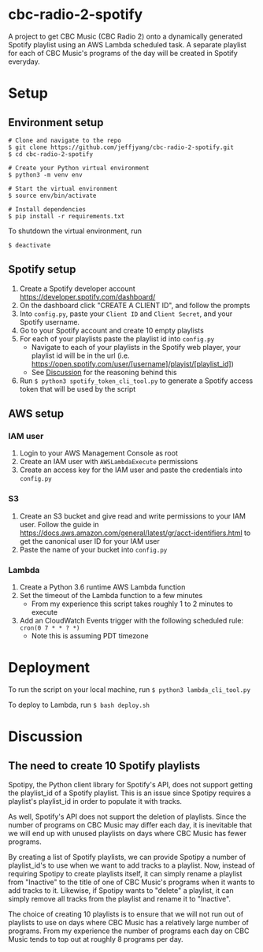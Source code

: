 # cbc-radio-2-spotify

A project to get CBC Music (CBC Radio 2) onto a dynamically generated Spotify playlist using an AWS
Lambda scheduled task. A separate playlist for each of CBC Music's programs of the day will be created
in Spotify everyday.


# Setup

## Environment setup

```
# Clone and navigate to the repo
$ git clone https://github.com/jeffjyang/cbc-radio-2-spotify.git
$ cd cbc-radio-2-spotify

# Create your Python virtual environment
$ python3 -m venv env

# Start the virtual environment
$ source env/bin/activate

# Install dependencies  
$ pip install -r requirements.txt

```
To shutdown the virtual environment, run
```
$ deactivate
```

## Spotify setup
1. Create a Spotify developer account https://developer.spotify.com/dashboard/
2. On the dashboard click "CREATE A CLIENT ID", and follow the prompts
3. Into `config.py`, paste your `Client ID` and `Client Secret`, and your Spotify username.
4. Go to your Spotify account and create 10 empty playlists
5. For each of your playlists paste the playlist id into `config.py`
    - Navigate to each of your playlists in the Spotify web player, your playlist id will be in the url
    (i.e. https://open.spotify.com/user/[username]/playist/[playlist_id])
    - See [Discussion](#discussion) for the reasoning behind this 
6. Run `$ python3 spotify_token_cli_tool.py` to generate a Spotify access token that will be used by the script

## AWS setup

### IAM user
1. Login to your AWS Management Console as root
2. Create an IAM user with `AWSLambdaExecute` permissions
3. Create an access key for the IAM user and paste the credentials into `config.py`

### S3
1. Create an S3 bucket and give read and write permissions to your IAM user.
Follow the guide in https://docs.aws.amazon.com/general/latest/gr/acct-identifiers.html to get
the canonical user ID for your IAM user
2. Paste the name of your bucket into `config.py`

### Lambda
1. Create a Python 3.6 runtime AWS Lambda function
2. Set the timeout of the Lambda function to a few minutes
    - From my experience this script takes roughly 1 to 2 minutes to execute
2. Add an CloudWatch Events trigger with the following scheduled rule: `cron(0 7 * * ? *)`
    - Note this is assuming PDT timezone

# Deployment

To run the script on your local machine, run `$ python3 lambda_cli_tool.py`

To deploy to Lambda, run `$ bash deploy.sh`


# Discussion

## The need to create 10 Spotify playlists

Spotipy, the Python client library for Spotify's API, does not support getting the playlist_id of a
Spotify playlist. This is an issue since Spotipy requires a playlist's playlist_id in order to
populate it with tracks.

As well, Spotify's API does not support the deletion of playlists. Since the number of programs on
CBC Music may differ each day, it is inevitable that we will end up with unused playlists on days
where CBC Music has fewer programs.

By creating a list of Spotify playlists, we can provide Spotipy a number of playlist_id's to use
when we want to add tracks to a playlist. Now, instead of requiring Spotipy to create playlists itself,
it can simply rename a playlist from "Inactive" to the title of one of CBC Music's programs when
it wants to add tracks to it. Likewise, if Spotipy wants to "delete" a playlist, it can simply
remove all tracks from the playlist and rename it to "Inactive".

The choice of creating 10 playlists is to ensure that we will not run out of playlists to use on
days where CBC Music has a relatively large number of programs. From my experience the number of programs
each day on CBC Music tends to top out at roughly 8 programs per day.
